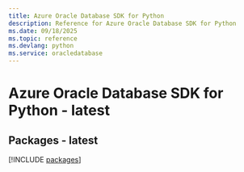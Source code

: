 ```yaml
---
title: Azure Oracle Database SDK for Python
description: Reference for Azure Oracle Database SDK for Python
ms.date: 09/18/2025
ms.topic: reference
ms.devlang: python
ms.service: oracledatabase
---
```

# Azure Oracle Database SDK for Python - latest
## Packages - latest
[!INCLUDE [packages](oracle-database-index.md)]